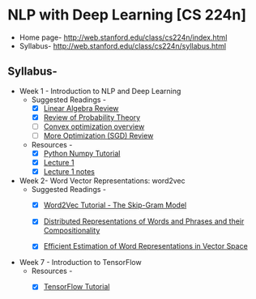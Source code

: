  # NLP with Deep Learning [CS 224n]
 * Home page-  http://web.stanford.edu/class/cs224n/index.html
 * Syllabus-   http://web.stanford.edu/class/cs224n/syllabus.html
 
 ## Syllabus-
 * Week 1 - Introduction to NLP and Deep Learning
    * Suggested Readings -
      - [x] [Linear Algebra Review](http://cs229.stanford.edu/section/cs229-linalg.pdf)
      - [x] [Review of Probability Theory](http://cs229.stanford.edu/section/cs229-prob.pdf)
      - [ ] [Convex optimization overview](http://cs229.stanford.edu/section/cs229-cvxopt.pdf)
      - [ ] [More Optimization (SGD) Review](http://cs231n.github.io/optimization-1/)
    
    * Resources -
      - [x] [Python Numpy Tutorial](http://cs231n.github.io/python-numpy-tutorial/)
      - [x] [Lecture 1](http://web.stanford.edu/class/cs224n/lectures/cs224n-2017-lecture1.pdf)
      - [x] [Lecture 1 notes](http://web.stanford.edu/class/cs224n/lecture_notes/cs224n-2017-notes1.pdf)
      
 * Week 2- Word Vector Representations: word2vec
    * Suggested Readings - 
      - [x] [Word2Vec Tutorial - The Skip-Gram Model](http://mccormickml.com/2016/04/19/word2vec-tutorial-the-skip-gram-model/)
      - [x] [Distributed Representations of Words and Phrases and their Compositionality](http://papers.nips.cc/paper/5021-distributed-representations-of-words-and-phrases-and-their-compositionality.pdf)
      - [x] [Efficient Estimation of Word Representations in Vector Space](https://arxiv.org/pdf/1301.3781.pdf)
      
      
 * Week 7 - Introduction to TensorFlow
    * Resources -
      - [x] [TensorFlow Tutorial](http://web.stanford.edu/class/cs224n/lectures/cs224n-2017-tensorflow.pdf)
    
